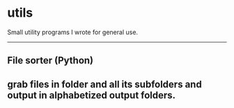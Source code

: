 # utils
Small utility programs I wrote for general use.

---
## File sorter (Python)
grab files in folder and all its subfolders and output in alphabetized output folders.
---
